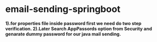 # email-sending-springboot
#### 1).for properties file inside password first we need do two step verification. 2).Later Search AppPassords option from Security and genarate dummy password for our java mail sending.
